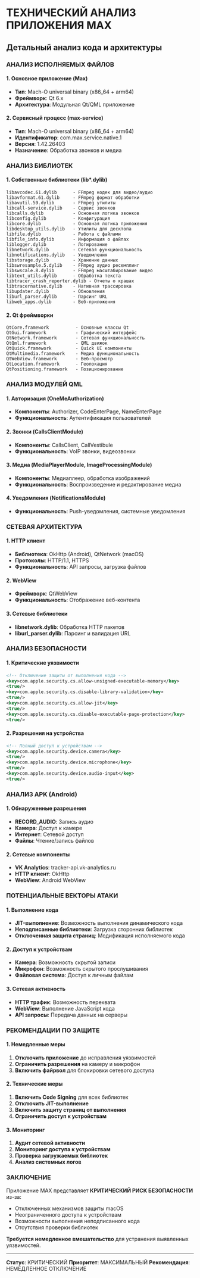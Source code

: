 # ТЕХНИЧЕСКИЙ АНАЛИЗ ПРИЛОЖЕНИЯ MAX
## Детальный анализ кода и архитектуры

### АНАЛИЗ ИСПОЛНЯЕМЫХ ФАЙЛОВ

#### 1. Основное приложение (Max)
- **Тип**: Mach-O universal binary (x86_64 + arm64)
- **Фреймворк**: Qt 6.x
- **Архитектура**: Модульная Qt/QML приложение

#### 2. Сервисный процесс (max-service)
- **Тип**: Mach-O universal binary (x86_64 + arm64)
- **Идентификатор**: com.max.service.native.1
- **Версия**: 1.42.26403
- **Назначение**: Обработка звонков и медиа

### АНАЛИЗ БИБЛИОТЕК

#### 1. Собственные библиотеки (lib*.dylib)
```
libavcodec.61.dylib      - FFmpeg кодек для видео/аудио
libavformat.61.dylib     - FFmpeg формат обработки
libavutil.59.dylib       - FFmpeg утилиты
libcall-service.dylib    - Сервис звонков
libcalls.dylib           - Основная логика звонков
libconfig.dylib          - Конфигурация
libcore.dylib            - Основная логика приложения
libdesktop_utils.dylib   - Утилиты для десктопа
libfile.dylib            - Работа с файлами
libfile_info.dylib       - Информация о файлах
liblogger.dylib          - Логирование
libnetwork.dylib         - Сетевая функциональность
libnotifications.dylib   - Уведомления
libstorage.dylib         - Хранение данных
libswresample.5.dylib    - FFmpeg аудио ресемплинг
libswscale.8.dylib       - FFmpeg масштабирование видео
libtext_utils.dylib      - Обработка текста
libtracer_crash_reporter.dylib - Отчеты о крашах
libtracernative.dylib    - Нативная трассировка
libupdater.dylib         - Обновления
liburl_parser.dylib      - Парсинг URL
libweb_apps.dylib        - Веб-приложения
```

#### 2. Qt фреймворки
```
QtCore.framework          - Основные классы Qt
QtGui.framework           - Графический интерфейс
QtNetwork.framework       - Сетевая функциональность
QtQml.framework           - QML движок
QtQuick.framework         - Quick UI компоненты
QtMultimedia.framework    - Медиа функциональность
QtWebView.framework       - Веб-просмотр
QtLocation.framework      - Геолокация
QtPositioning.framework   - Позиционирование
```

### АНАЛИЗ МОДУЛЕЙ QML

#### 1. Авторизация (OneMeAuthorization)
- **Компоненты**: Authorizer, CodeEnterPage, NameEnterPage
- **Функциональность**: Аутентификация пользователей

#### 2. Звонки (CallsClientModule)
- **Компоненты**: CallsClient, CallVestibule
- **Функциональность**: VoIP звонки, видеозвонки

#### 3. Медиа (MediaPlayerModule, ImageProcessingModule)
- **Компоненты**: Медиаплеер, обработка изображений
- **Функциональность**: Воспроизведение и редактирование медиа

#### 4. Уведомления (NotificationsModule)
- **Функциональность**: Push-уведомления, системные уведомления

### СЕТЕВАЯ АРХИТЕКТУРА

#### 1. HTTP клиент
- **Библиотека**: OkHttp (Android), QtNetwork (macOS)
- **Протоколы**: HTTP/1.1, HTTPS
- **Функциональность**: API запросы, загрузка файлов

#### 2. WebView
- **Фреймворк**: QtWebView
- **Функциональность**: Отображение веб-контента

#### 3. Сетевые библиотеки
- **libnetwork.dylib**: Обработка HTTP пакетов
- **liburl_parser.dylib**: Парсинг и валидация URL

### АНАЛИЗ БЕЗОПАСНОСТИ

#### 1. Критические уязвимости
```xml
<!-- Отключение защиты от выполнения кода -->
<key>com.apple.security.cs.allow-unsigned-executable-memory</key>
<true/>
<key>com.apple.security.cs.disable-library-validation</key>
<true/>
<key>com.apple.security.cs.allow-jit</key>
<true/>
<key>com.apple.security.cs.disable-executable-page-protection</key>
<true/>
```

#### 2. Разрешения на устройства
```xml
<!-- Полный доступ к устройствам -->
<key>com.apple.security.device.camera</key>
<true/>
<key>com.apple.security.device.microphone</key>
<true/>
<key>com.apple.security.device.audio-input</key>
<true/>
```

### АНАЛИЗ APK (Android)

#### 1. Обнаруженные разрешения
- **RECORD_AUDIO**: Запись аудио
- **Камера**: Доступ к камере
- **Интернет**: Сетевой доступ
- **Файлы**: Чтение/запись файлов

#### 2. Сетевые компоненты
- **VK Analytics**: tracker-api.vk-analytics.ru
- **HTTP клиент**: OkHttp
- **WebView**: Android WebView

### ПОТЕНЦИАЛЬНЫЕ ВЕКТОРЫ АТАКИ

#### 1. Выполнение кода
- **JIT-выполнение**: Возможность выполнения динамического кода
- **Неподписанные библиотеки**: Загрузка сторонних библиотек
- **Отключенная защита страниц**: Модификация исполняемого кода

#### 2. Доступ к устройствам
- **Камера**: Возможность скрытой записи
- **Микрофон**: Возможность скрытого прослушивания
- **Файловая система**: Доступ к личным файлам

#### 3. Сетевая активность
- **HTTP трафик**: Возможность перехвата
- **WebView**: Выполнение JavaScript кода
- **API запросы**: Передача данных на серверы

### РЕКОМЕНДАЦИИ ПО ЗАЩИТЕ

#### 1. Немедленные меры
1. **Отключить приложение** до исправления уязвимостей
2. **Ограничить разрешения** на камеру и микрофон
3. **Включить файрвол** для блокировки сетевого доступа

#### 2. Технические меры
1. **Включить Code Signing** для всех библиотек
2. **Отключить JIT-выполнение**
3. **Включить защиту страниц от выполнения**
4. **Ограничить доступ к устройствам**

#### 3. Мониторинг
1. **Аудит сетевой активности**
2. **Мониторинг доступа к устройствам**
3. **Проверка загружаемых библиотек**
4. **Анализ системных логов**

### ЗАКЛЮЧЕНИЕ

Приложение MAX представляет **КРИТИЧЕСКИЙ РИСК БЕЗОПАСНОСТИ** из-за:
- Отключенных механизмов защиты macOS
- Неограниченного доступа к устройствам
- Возможности выполнения неподписанного кода
- Отсутствия проверки библиотек

**Требуется немедленное вмешательство** для устранения выявленных уязвимостей.

---
**Статус**: КРИТИЧЕСКИЙ
**Приоритет**: МАКСИМАЛЬНЫЙ
**Рекомендация**: НЕМЕДЛЕННОЕ ОТКЛЮЧЕНИЕ
